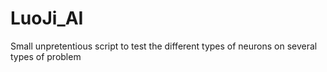 # LuoJi_AI
Small unpretentious script to test the different types of neurons on several types of problem
